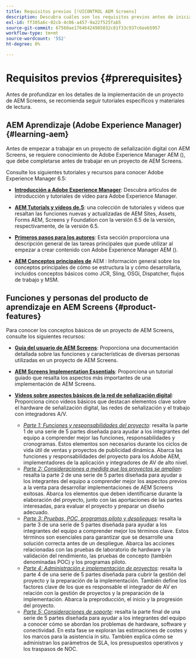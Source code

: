 ```yaml
---
title: Requisitos previos [!UICONTROL AEM Screens]
description: Descubra cuáles son los requisitos previos antes de iniciar un proyecto de AEM Screens.
exl-id: ff305a6c-02cb-4c06-a457-9a22f525fab5
source-git-commit: 67560ae17646424985032c81f33c937c6eeb5957
workflow-type: tm+mt
source-wordcount: '552'
ht-degree: 0%

---
```


# Requisitos previos {#prerequisites}

Antes de profundizar en los detalles de la implementación de un proyecto de AEM Screens, se recomienda seguir tutoriales específicos y materiales de lectura.

## AEM Aprendizaje (Adobe Experience Manager) {#learning-aem}

Antes de empezar a trabajar en un proyecto de señalización digital con AEM Screens, se requiere conocimiento de Adobe Experience Manager AEM (), que debe completarse antes de trabajar en un proyecto de AEM Screens.

Consulte los siguientes tutoriales y recursos para conocer Adobe Experience Manager 6.5:

* **[Introducción a Adobe Experience Manager](https://experienceleague.adobe.com/en/docs/experience-manager-cloud-service/content/overview/introduction)**: Descubra artículos de introducción y tutoriales de vídeo para Adobe Experience Manager.

* **[AEM Tutorials y vídeos de.5](https://experienceleague.adobe.com/en/docs/experience-manager-tutorials)**: una colección de tutoriales y vídeos que resaltan las funciones nuevas y actualizadas de AEM Sites, Assets, Forms AEM, Screens y Foundation con la versión 6.5 de la versión, respectivamente, de la versión 6.5.

* **[Primeros pasos para los autores](https://experienceleague.adobe.com/en/docs/experience-manager-65/content/sites/authoring/essentials/first-steps)**: Esta sección proporciona una descripción general de las tareas principales que puede utilizar al empezar a crear contenido con Adobe Experience Manager AEM ().

* **[AEM Conceptos principales de](https://experienceleague.adobe.com/en/docs/experience-manager-65/content/implementing/developing/introduction/the-basics)** AEM : Información general sobre los conceptos principales de cómo se estructura la y cómo desarrollarla, incluidos conceptos básicos como JCR, Sling, OSGi, Dispatcher, flujos de trabajo y MSM.

## Funciones y personas del producto de aprendizaje en AEM Screens {#product-features}

Para conocer los conceptos básicos de un proyecto de AEM Screens, consulte los siguientes recursos:

* **[Guía del usuario de AEM Screens](https://experienceleague.adobe.com/en/docs/experience-manager-screens/user-guide/aem-screens-introduction)**: Proporciona una documentación detallada sobre las funciones y características de diversas personas utilizadas en un proyecto de AEM Screens.

* **[AEM Screens Implementation Essentials](https://experienceleague.adobe.com/?launch=AEM-7a#recommended/solutions/experience-manager)**: Proporciona un tutorial guiado que resalta los aspectos más importantes de una implementación de AEM Screens.

* **[Vídeos sobre aspectos básicos de la red de señalización digital](https://experienceleague.adobe.com/en/docs/experience-manager-screens/user-guide/aem-screens-introduction)**: Proporciona cinco vídeos básicos que destacan elementos clave sobre el hardware de señalización digital, las redes de señalización y el trabajo con integradores A/V.
   * *[Parte 1: Funciones y responsabilidades del proyecto](https://experienceleague.adobe.com/en/docs/experience-manager-screens/user-guide/digital-signage-network/project-roles-responsibilities)*: resalta la parte 1 de una serie de 5 partes diseñada para ayudar a los integrantes del equipo a comprender mejor las funciones, responsabilidades y cronogramas. Estos elementos son necesarios durante los ciclos de vida útil de ventas y proyectos de publicidad dinámica. Abarca las funciones y responsabilidades del proyecto para los Adobe AEM, implementadores de la aplicación y integradores de AV de alto nivel.
   * *[Parte 2: Consideraciones a medida que los proyectos se amplían](https://experienceleague.adobe.com/en/docs/experience-manager-screens/user-guide/digital-signage-network/project-considerations)*: resalta la parte 2 de una serie de 5 partes diseñada para ayudar a los integrantes del equipo a comprender mejor los aspectos previos a la venta para desarrollar implementaciones de AEM Screens exitosas. Abarca los elementos que deben identificarse durante la elaboración del proyecto, junto con las aportaciones de las partes interesadas, para evaluar el proyecto y preparar un diseño adecuado.
   * *[Parte 3: Pruebas, POC, programas piloto y despliegues](https://experienceleague.adobe.com/en/docs/experience-manager-screens/user-guide/digital-signage-network/testing-pocs-pilots-rollouts)*: resalta la parte 3 de una serie de 5 partes diseñada para ayudar a los integrantes del equipo a comprender mejor los términos clave. Estos términos son esenciales para garantizar que se desarrolle una solución correcta antes de un despliegue. Abarca las acciones relacionadas con las pruebas de laboratorio de hardware y la validación del rendimiento, las pruebas de concepto (también denominadas POC) y los programas piloto.
   * *[Parte 4: Administración e implementación de proyectos](https://experienceleague.adobe.com/en/docs/experience-manager-screens/user-guide/digital-signage-network/project-management-and-deployment)*: resalta la parte 4 de una serie de 5 partes diseñada para cubrir la gestión del proyecto y la preparación de la implementación. También define los factores clave de los que es responsable el integrador de AV en relación con la gestión de proyectos y la preparación de la implementación. Abarca la preproducción, el inicio y la progresión del proyecto.
   * *[Parte 5: Consideraciones de soporte](https://experienceleague.adobe.com/en/docs/experience-manager-screens/user-guide/digital-signage-network/support-considerations)*: resalta la parte final de una serie de 5 partes diseñada para ayudar a los integrantes del equipo a conocer cómo se abordan los problemas de hardware, software y conectividad. En esta fase se exploran las estimaciones de costes y los marcos para la asistencia in situ. También explica cómo se administran los parámetros de SLA, los presupuestos operativos y los traspasos de NOC.

